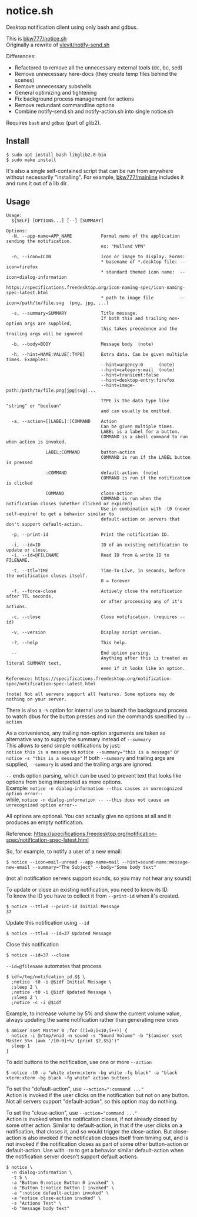 # notice.sh

Desktop notification client using only bash and gdbus.

This is [bkw777/notice.sh](https://github.com/bkw777/notice.sh)  
Originally a rewrite of [vlevit/notify-send.sh](https://github.com/vlevit/notify-send.sh)

Differences:
* Refactored to remove all the unnecessary external tools (dc, bc, sed)
* Remove unnecessary here-docs (they create temp files behind the scenes)
* Remove unnecessary subshells
* General optimizing and tightening
* Fix background process management for actions
* Remove redundant commandline options
* Combine notify-send.sh and notify-action.sh into single notice.sh

Requires `bash` and `gdbus` (part of glib2).

## Install
```
$ sudo apt install bash libglib2.0-bin
$ sudo make install
```
It's also a single self-contained script that can be run from anywhere without necessarily "installing". For example, [bkw777/mainline](https://github.com/bkw777/mainline) includes it and runs it out of a lib dir.

## Usage
```
Usage:
  ${SELF} [OPTIONS...] [--] [SUMMARY]

Options:
  -N, --app-name=APP_NAME           Formal name of the application sending the notification.
                                    ex: "Mullvad VPN"

  -n, --icon=ICON                   Icon or image to display. Forms:
                                    * basename of *.desktop file: --icon=firefox
                                    * standard themed icon name:  --icon=dialog-information
                                      https://specifications.freedesktop.org/icon-naming-spec/icon-naming-spec-latest.html
                                    * path to image file          --icon=/path/to/file.svg  (png, jpg, ...)

  -s, --summary=SUMMARY             Title message.
                                    If both this and trailing non-option args are supplied,
                                    this takes precedence and the trailing args will be ignored

  -b, --body=BODY                   Message body  (note)

  -h, --hint=NAME:VALUE[:TYPE]      Extra data. Can be given multiple times. Examples:
                                    --hint=urgency:0      (note)
                                    --hint=category:mail  (note)
                                    --hint=transient:false
                                    --hint=desktop-entry:firefox
                                    --hint=image-path:/path/to/file.png|jpg|svg|...

                                    TYPE is the data type like "string" or "boolean"
                                    and can usually be omitted.

  -a, --action=[[LABEL]:]COMMAND    Action
                                    Can be given multiple times.
                                    LABEL is a label for a button.
                                    COMMAND is a shell command to run when action is invoked.

               LABEL:COMMAND        button-action
                                    COMMAND is run if the LABEL button is pressed

               :COMMAND             default-action  (note)
                                    COMMAND is run if the notification is clicked

               COMMAND              close-action
                                    COMMAND is run when the notification closes (whether clicked or expired)
                                    Use in combination with -t0 (never self-expire) to get a behavior similar to
                                    default-action on servers that don't support default-action.

  -p, --print-id                    Print the notification ID.

  -i, --id=ID                       ID of an existing notification to update or close.
  -i, --id=@FILENAME                Read ID from & write ID to FILENAME.

  -t, --ttl=TIME                    Time-To-Live, in seconds, before the notification closes itself.
                                    0 = forever

  -f, --force-close                 Actively close the notification after TTL seconds,
                                    or after processing any of it's actions.

  -c, --close                       Close notification. (requires --id)

  -v, --version                     Display script version.

  -?, --help                        This help.

  --                                End option parsing.
                                    Anything after this is treated as literal SUMMARY text,
                                    even if it looks like an option.

Reference: https://specifications.freedesktop.org/notification-spec/notification-spec-latest.html

(note) Not all servers support all features. Some options may do nothing on your server.
```

There is also a `-%` option for internal use to launch the background process to watch dbus for the button presses and run the commands specified by `--action`

As a convenience, any trailing non-option arguments are taken as alternative way to supply the summary instead of `--summary`  
This allows to send simple notifications by just:  
`notice this is a message` vs `notice --summary="this is a message"` or `notice -s "this is a message"`
If both `--summary` and trailing args are supplied, `--summary` is used and the trailing args are ignored.

`--` ends option parsing, which can be used to prevent text that looks like options from being interpreted as more options.  
Example: `notice -n dialog-information --this causes an unrecognized option error--`  
while, `notice -n dialog-information -- --this does not cause an unrecognized option error--`  

All options are optional. You can actually give no options at all and it produces an empty notification.

Reference: https://specifications.freedesktop.org/notification-spec/notification-spec-latest.html

So, for example, to notify a user of a new email:
```
$ notice --icon=mail-unread --app-name=mail --hint=sound-name:message-new-email --summary="The Subject" --body="Some body text"
```
(not all notification servers support sounds, so you may not hear any sound)

To update or close an existing notification, you need to know its ID.  
To know the ID you have to collect it from `--print-id` when it's created.
```
$ notice --ttl=0 --print-id Initial Message
37
```

Update this notification using `--id`
```
$ notice --ttl=0 --id=37 Updated Message
```

Close this notification
```
$ notice --id=37 --close
```

`--id=@filename` automates that process
```
$ idf=/tmp/notifcation_id.$$ \
  ;notice -t0 -i @$idf Initial Message \
  ;sleep 2 \
  ;notice -t0 -i @$idf Updated Message \
  ;sleep 2 \
  ;notice -c -i @$idf
```

Example, to increase volume by 5% and show the current volume value,  
always updating the same notification rather than generating new ones
```
$ amixer sset Master 0 ;for ((i=0;i<10;i++)) {
  notice -i @/tmp/vnid -n sound -s "Sound Volume" -b "$(amixer sset Master 5%+ |awk '/[0-9]+%/ {print $2,$5}')"
  sleep 1
}
```

To add buttons to the notification, use one or more `--action`
```
$ notice -t0 -a "white xterm:xterm -bg white -fg black" -a "black xterm:xterm -bg black -fg white" action buttons
```

To set the "default-action", use `--action=":command ..."`  
Action is invoked if the user clicks on the notification but not on any button.
Not all servers support "default-action", so this option may do nothing.

To set the "close-action", use `--action="command ..."`  
Action is invoked when the notification closes, if not already closed by some other action.
Similar to default-action, in that if the user clicks on a notification, that closes it,
and so would trigger the close-action. But close-action is also invoked if the notification
closes itself from timimg out, and is not invoked if the notification closes as part of
some other button-action or default-action.
Use with `-t0` to get a behavior similar default-action when the notification server doesn't support default actions.  

```
$ notice \
  -n dialog-information \
  -t 5 \
  -a "Button 0:notice Button 0 invoked" \
  -a "Button 1:notice Button 1 invoked" \
  -a ":notice default-action invoked" \
  -a "notice close-action invoked" \
  -s "Actions Test" \
  -b "message body text"
```
